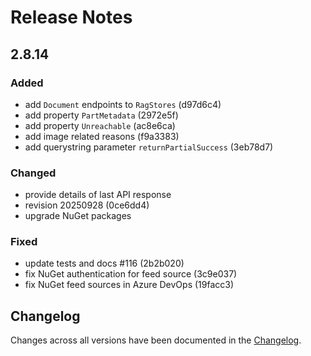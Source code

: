 # Release Notes

## 2.8.14

### Added

- add `Document` endpoints to `RagStores` (d97d6c4)
- add property `PartMetadata` (2972e5f)
- add property `Unreachable` (ac8e6ca)
- add image related reasons (f9a3383)
- add querystring parameter `returnPartialSuccess` (3eb78d7)

### Changed

- provide details of last API response
- revision 20250928 (0ce6dd4)
- upgrade NuGet packages

### Fixed

- update tests and docs #116 (2b2b020)
- fix NuGet authentication for feed source (3c9e037)
- fix NuGet feed sources in Azure DevOps (19facc3)

## Changelog

Changes across all versions have been documented in the [Changelog](CHANGELOG.md).
